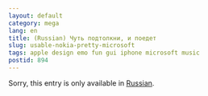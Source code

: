 ```yaml
---
layout: default
category: mega
lang: en
title: (Russian) Чуть подтолкни, и поедет
slug: usable-nokia-pretty-microsoft
tags: apple design emo fun gui iphone microsoft music 
postid: 894
---
```

<p>Sorry, this entry is only available in <a href="/mega/export/getposts.php">Russian</a>.</p>